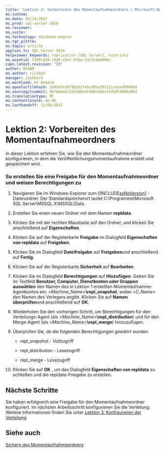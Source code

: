 ```yaml
---
title: 'Lektion 2: Vorbereiten des Momentaufnahmeordners | Microsoft-Dokumentation'
ms.custom: 
ms.date: 03/14/2017
ms.prod: sql-server-2016
ms.reviewer: 
ms.suite: 
ms.technology: database-engine
ms.tgt_pltfrm: 
ms.topic: article
applies_to: SQL Server 2016
helpviewer_keywords: replication [SQL Server], tutorials
ms.assetid: f286cde9-c0d0-43ef-b7ba-53c3cbb8906c
caps.latest.revision: "20"
author: BYHAM
ms.author: rickbyh
manager: jhubbard
ms.workload: On Demand
ms.openlocfilehash: 2e059fe3079b262febc08ba39112cc41e4999d6d
ms.sourcegitcommit: 9678eba3c2d3100cef408c69bcfe76df49803d63
ms.translationtype: MT
ms.contentlocale: de-DE
ms.lasthandoff: 11/09/2017
---
```

# <a name="lesson-2-preparing-the-snapshot-folder"></a>Lektion 2: Vorbereiten des Momentaufnahmeordners
In dieser Lektion erfahren Sie, wie Sie den Momentaufnahmeordner konfigurieren, in dem die Veröffentlichungsmomentaufnahme erstellt und gespeichert wird.  
  
### <a name="to-create-a-share-for-the-snapshot-folder-and-assign-permissions"></a>So erstellen Sie eine Freigabe für den Momentaufnahmeordner und weisen Berechtigungen zu  
  
1.  Navigieren Sie im Windows-Explorer zum [!INCLUDE[ssNoVersion](../../includes/ssnoversion-md.md)] -Datenordner. Der Standardspeicherort lautet C:\Programme\Microsoft SQL Server\MSSQL.X\MSSQL\Data.  
  
2.  Erstellen Sie einen neuen Ordner mit dem Namen **repldata**.  
  
3.  Klicken Sie mit der rechten Maustaste auf den Ordner, und klicken Sie anschließend auf **Eigenschaften**.  
  
4.  Klicken Sie auf der Registerkarte **Freigabe** im Dialogfeld **Eigenschaften von repldata** auf **Freigeben**.  
  
5.  Klicken Sie im Dialogfeld **Dateifreigabe** auf **Freigeben**und anschließend auf **Fertig**.  
  
6.  Klicken Sie auf der Registerkarte **Sicherheit** auf **Bearbeiten**.  
  
7.  Klicken Sie im Dialogfeld **Berechtigungen** auf **Hinzufügen**. Geben Sie im Textfeld **Benutzer, Computer, Dienstkonten oder Gruppen auswählen** den Namen des in Lektion 1 erstellten Momentaufnahme-Agentkontos ein: \<*Machine_Name>***\repl_snapshot**, wobei \<*C_Name>* den Namen des Verlegers angibt. Klicken Sie auf **Namen überprüfen**und anschließend auf **OK**.  
  
8.  Wiederholen Sie den vorherigen Schritt, um Berechtigungen für den Verteilungs-Agent (als \<*Machine_Name>***\repl_distribution**) und für den Merge-Agent (als \<*Machine_Name>***\repl_merge**) hinzuzufügen.  
  
9. Überprüfen Sie, ob die folgenden Berechtigungen gewährt wurden.  
  
    -   repl_snapshot - Vollzugriff  
  
    -   repl_distribution - Lesezugriff  
  
    -   repl_merge - Lesezugriff  
  
10. Klicken Sie auf **OK** , um das Dialogfeld **Eigenschaften von repldata** zu schließen und die repldata-Freigabe zu erstellen.  
  
## <a name="next-steps"></a>Nächste Schritte  
Sie haben erfolgreich eine Freigabe für den Momentaufnahmeordner konfiguriert. Im nächsten Arbeitsschritt konfigurieren Sie die Verteilung. Weitere Informationen finden Sie unter [Lektion 3: Konfigurieren der Verteilung](../../relational-databases/replication/lesson-3-configuring-distribution.md).  
  
## <a name="see-also"></a>Siehe auch  
[Sichern des Momentaufnahmeordners](../../relational-databases/replication/security/secure-the-snapshot-folder.md)  
  
  
  
